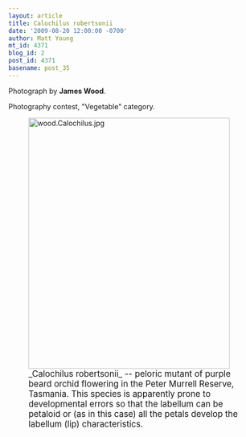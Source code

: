 ```yaml
---
layout: article
title: Calochilus robertsonii
date: '2009-08-20 12:00:00 -0700'
author: Matt Young
mt_id: 4371
blog_id: 2
post_id: 4371
basename: post_35
---
```

Photograph by **James Wood**.

Photography contest, "Vegetable" category.
 


<figure>
<a href="http://www.ourshopfront.com/kabi/Natives/Calochilus%20robertsonii.php"><img src="http://pandasthumb.org/archives/2009/08/14/wood.Calochilus.jpg" alt="wood.Calochilus.jpg" width="400" height="500" /></a>
<figcaption markdown="span"><big>_Calochilus robertsonii_ -- peloric mutant of purple beard orchid flowering in the Peter Murrell Reserve, Tasmania. This species is apparently prone to developmental errors so that the labellum can be petaloid or (as in this case) all the petals develop the labellum (lip) characteristics.</big>

</figcaption>
</figure>
